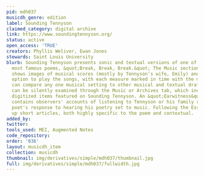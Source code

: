 ```yaml
---
pid: mdh037
musicdh_genre: edition
label: Sounding Tennyson
claimed_category: digital archive
link: https://www.soundingtennyson.org/
status: active
open_access: 'TRUE'
creators: Phyllis Weliver, Ewan Jones
stewards: Saint Louis University
blurb: Sounding Tennyson presents sonic and textual versions of one of Tennyson’s
  most famous poems, &quot;Break, Break, Break.&quot; The Music section on our site
  shows images of musical scores (mostly by Tennyson’s wife, Emily) and gives the
  option to play the songs, with each measure marked in time with the music. Users
  can compare any one musical setting to other musical and textual drafts. The scores
  can be silently examined through the Music or Archives tab, which includes all the
  digitized items featured on Sounding Tennyson. An &quot;Earwitness&quot; section
  contains observers' accounts of listening to Tennyson or his family recite and the
  poet's response to hearing his poetry set to music. Following the Essays link brings
  up short articles, both highly specific to the poem and contextual.
added_by:
twitter:
tools_used: MEI, Augmented Notes
code_repository:
order: '036'
layout: musicdh_item
collection: musicdh
thumbnail: img/derivatives/simple/mdh037/thumbnail.jpg
full: img/derivatives/simple/mdh037/fullwidth.jpg
---
```

